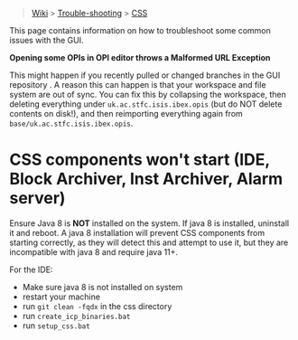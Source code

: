 > [Wiki](Home) > [Trouble-shooting](trouble-shooting-pages) > [CSS](CSS-Troubleshooting)

This page contains information on how to troubleshoot some common issues with the GUI. 

**Opening some OPIs in OPI editor throws a Malformed URL Exception**

This might happen if you recently pulled or changed branches in the GUI repository . A reason this can happen is that your workspace and file system are out of sync. You can fix this by collapsing the workspace, then deleting everything under `uk.ac.stfc.isis.ibex.opis` (but do NOT delete contents on disk!), and then reimporting everything again from `base/uk.ac.stfc.isis.ibex.opis`.


# CSS components won't start (IDE, Block Archiver, Inst Archiver, Alarm server)

Ensure Java 8 is **NOT** installed on the system. If java 8 is installed, uninstall it and reboot. A java 8 installation will prevent CSS components from starting correctly, as they will detect this and attempt to use it, but they are incompatible with java 8 and require java 11+.

For the IDE:
- Make sure java 8 is not installed on system
- restart your machine
- run `git clean -fqdx` in the css directory
- run `create_icp_binaries.bat`
- run `setup_css.bat`
